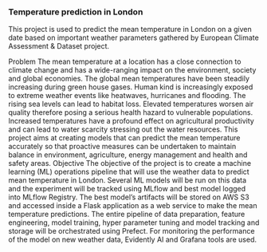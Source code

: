 ### Temperature prediction in London
This project is used to predict the mean temperature in London on a given date based on important weather parameters gathered by European Climate Assessment & Dataset project.

Problem
The mean temperature at a location has a close connection to climate change and has a wide-ranging impact on the environment, society and global economies. The global mean temperatures have been steadily increasing during green house gases. Human kind is increasingly exposed to extreme weather events like heatwaves, hurricanes and flooding. The rising sea levels can lead to habitat loss. Elevated temperatures worsen air quality therefore posing a serious health hazard to vulnerable populations. Increased temperatures have a profound effect on agricultural productivity and can lead to water scarcity stressing out the water resources.
This project aims at creating models that can predict the mean temperature accurately so that proactive measures can be undertaken to maintain balance in environment, agriculture, energy management and health and safety areas.
Objective
The objective of the project is to create a machine learning (ML) operations pipeline that will use the weather data to predict mean temperature in London. Several ML models will be run on this data and the experiment will be tracked using MLflow and best model logged into MLflow Registry. The best model’s artifacts will be stored on AWS S3 and accessed inside a Flask application as a web service  to make the mean temperature predictions. The entire pipeline of data preparation, feature engineering, model training, hyper parameter tuning and model tracking and storage will be orchestrated using Prefect. For monitoring the performance of the model on new weather data, Evidently AI and Grafana tools are used.
